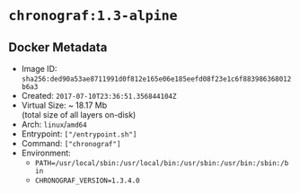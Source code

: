 # `chronograf:1.3-alpine`

## Docker Metadata

- Image ID: `sha256:ded90a53ae8711991d0f812e165e06e185eefd08f23e1c6f883986368012b6a3`
- Created: `2017-07-10T23:36:51.356844104Z`
- Virtual Size: ~ 18.17 Mb  
  (total size of all layers on-disk)
- Arch: `linux`/`amd64`
- Entrypoint: `["/entrypoint.sh"]`
- Command: `["chronograf"]`
- Environment:
  - `PATH=/usr/local/sbin:/usr/local/bin:/usr/sbin:/usr/bin:/sbin:/bin`
  - `CHRONOGRAF_VERSION=1.3.4.0`
